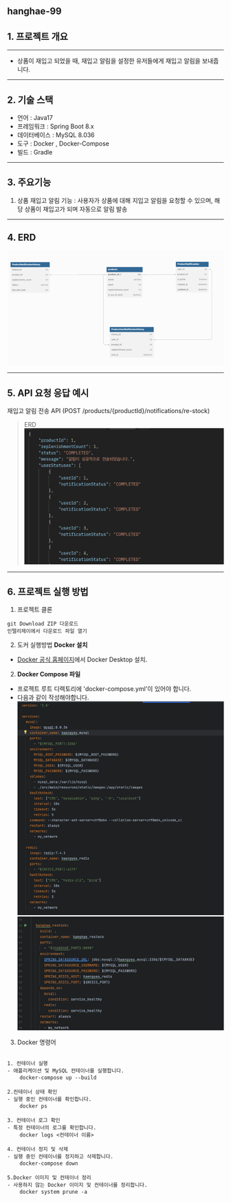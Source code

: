 ## hanghae-99 
 
## 1. 프로젝트 개요

---

* 상품이 재입고 되었을 때, 재입고 알림을 설정한 유저들에게 재입고 알림을 보내줍니다.

---

## 2. 기술 스택 

* 언어 : Java17
* 프레임워크 : Spring Boot 8.x
* 데이터베이스 : MySQL 8.036
* 도구 : Docker , Docker-Compose
* 빌드 : Gradle 

---

## 3. 주요기능

1. 상품 재입고 알림 기능 
    : 사용자가 상품에 대해 지입고 알림을 요청할 수 있으며, 해당 상품이 재입고가 되며 자동으로 알림 발송


---

## 4. ERD  

![img_3.png](src%2Fmain%2Fresources%2Fstatic%2Fimages%2Fimg_3.png)


---

## 5. API 요청 응답 예시 

재입고 알림 전송 API (POST /products/{productId}/notifications/re-stock) 
> ERD 
> ![img_1.png](src/main/resources/static/images/img_1.png)




--- 

## 6. 프로젝트 실행 방법 

1. 프로젝트 클론 
```
git Download ZIP 다운로드
인텔리제이에서 다운로드 파일 열기 
```

2. 도커 실행방법 
    **Docker 설치**
* [Docker 공식 홈페이지](https://www.docker.com/)에서 Docker Desktop 설치.

2. **Docker Compose 파일**
* 프로젝트 루트 디렉토리에 'docker-compose.yml'이 있어야 합니다.
* 다음과 같이 작성해야합니다.
![img.png](src%2Fmain%2Fresources%2Fstatic%2Fimages%2Fimg.png)
![img_2.png](src%2Fmain%2Fresources%2Fstatic%2Fimages%2Fimg_2.png)


3. Docker 명령어
```text

1. 컨테이너 실행
- 애플리케이션 및 MySQL 컨테이너를 실행합니다.
    docker-compose up --build

2.컨테이너 상태 확인
- 실행 중인 컨테이너를 확인합니다.
    docker ps

3. 컨테이너 로그 확인
- 특정 컨테이너의 로그를 확인합니다.
    docker logs <컨테이너 이름>

4. 컨테이너 정지 및 삭제 
- 실행 중인 컨테이너를 정지하고 삭제합니다.
    docker-compose down

5.Docker 이미지 및 컨테이너 정리
- 사용하지 않는 Docker 이미지 및 컨테이너를 정리합니다.
    docker system prune -a
```